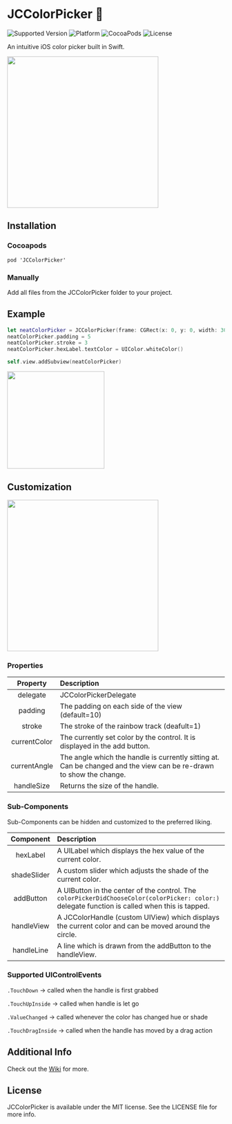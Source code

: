 # JCColorPicker :art:
![Supported Version](https://img.shields.io/badge/Swift-2.2-yellow.svg)
![Platform](https://img.shields.io/badge/Platform-iOS-lightgray.svg)
![CocoaPods](https://img.shields.io/badge/CocoaPods-1.0-green.svg)
![License](https://img.shields.io/badge/License-MIT-blue.svg)

An intuitive iOS color picker built in Swift.

<img src="../assets/Screenshot-With-BG.png?raw=true" width="350">

## Installation
### Cocoapods
```
pod 'JCColorPicker'
```
### Manually
Add all files from the JCColorPicker folder to your project.


## Example
```Swift
let neatColorPicker = JCColorPicker(frame: CGRect(x: 0, y: 0, width: 300, height: 300))
neatColorPicker.padding = 5
neatColorPicker.stroke = 3
neatColorPicker.hexLabel.textColor = UIColor.whiteColor()

self.view.addSubview(neatColorPicker)
```
<img src="../assets/demo.gif?raw=true" width="225">

## Customization
<img src="../assets/Design_Breakdown.png?raw=true" width="350">

### Properties

| Property        | Description           |
| :-------------:          |:-------------|
| delegate                 | JCColorPickerDelegate |
| padding                  | The padding on each side of the view (default=10)    |
| stroke                   | The stroke of the rainbow track (deafult=1)    |
| currentColor | The currently set color by the control. It is displayed in the add button. |
| currentAngle | The angle which the handle is currently sitting at. Can be changed and the view can be re-drawn to show the change.
| handleSize | Returns the size of the handle. |


### Sub-Components
Sub-Components can be hidden and customized to the preferred liking.

| Component        | Description           |
| :-------------:          |:-------------|
| hexLabel | A UILabel which displays the hex value of the current color. |
| shadeSlider | A custom slider which adjusts the shade of the current color. |
| addButton | A UIButton in the center of the control. The `colorPickerDidChooseColor(colorPicker: color:)` delegate function is called when this is tapped. |
| handleView | A JCColorHandle (custom UIView) which displays the current color and can be moved around the circle.|
| handleLine | A line which is drawn from the addButton to the handleView. |

### Supported UIControlEvents
`.TouchDown`       -> called when the handle is first grabbed

`.TouchUpInside`   -> called when handle is let go

`.ValueChanged`    -> called whenever the color has changed hue or shade

`.TouchDragInside` -> called when the handle has moved by a drag action


## Additional Info
Check out the [Wiki](https://github.com/joncardasis/JCColorPicker/wiki/Challenges-and-Solutions) for more.

## License
JCColorPicker is available under the MIT license. See the LICENSE file for more info.

